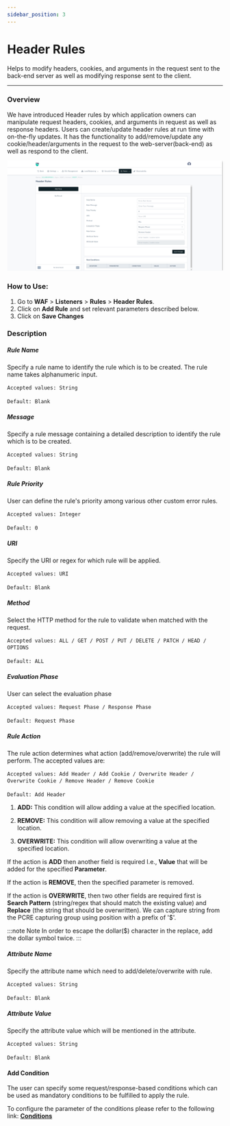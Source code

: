 ```yaml
---
sidebar_position: 3
---
```


# Header Rules
Helps to modify headers, cookies, and arguments in the request sent to the back-end server as well as modifying response sent to the client.

---

### Overview 
We have introduced Header rules by which application owners can manipulate request headers, cookies, and arguments in request as well as response headers. Users can create/update header rules at run time with on-the-fly updates. It has the functionality to add/remove/update any cookie/header/arguments in the request to the web-server(back-end) as well as respond to the client.

![header rules](/img/waf/v8/docs/waf_header.png)

### How to Use:
1. Go to **WAF** > **Listeners** > **Rules** > **Header Rules**.
2. Click on **Add Rule** and set relevant parameters described below.
3. Click on **Save Changes**

### Description

##### **Rule Name**

Specify a rule name to identify the rule which is to be created. The rule name takes alphanumeric input.

    Accepted values: String

    Default: Blank  

##### **Message**

Specify a rule message containing a detailed description to identify the rule which is to be created.

    Accepted values: String

    Default: Blank  

##### **Rule Priority**

User can define the rule's priority among various other custom error rules.

    Accepted values: Integer

    Default: 0  

##### **URI**

Specify the URI or regex for which rule will be applied. 

    Accepted values: URI

    Default: Blank

##### **Method**

Select the HTTP method for the rule to validate when matched with the request.

    Accepted values: ALL / GET / POST / PUT / DELETE / PATCH / HEAD / OPTIONS

    Default: ALL  

##### **Evaluation Phase**
User can select the evaluation phase

    Accepted values: Request Phase / Response Phase

    Default: Request Phase

##### **Rule Action**

The rule action determines what action (add/remove/overwrite) the rule will perform. The accepted values are:

    Accepted values: Add Header / Add Cookie / Overwrite Header / Overwrite Cookie / Remove Header / Remove Cookie

    Default: Add Header

1) **ADD:** This condition will allow adding a value at the specified location.

2) **REMOVE:** This condition will allow removing a value at the specified location.

3) **OVERWRITE:** This condition will allow overwriting a value at the specified location.

If the action is **ADD** then another field is required I.e., **Value** that will be added for the specified **Parameter**.

If the action is **REMOVE**, then the specified parameter is removed.

If the action is **OVERWRITE**, then two other fields are required first is **Search Pattern** (string/regex that should match the existing value) and **Replace** (the string that should be overwritten). We can capture string from the PCRE capturing group using position with a prefix of '$'. 

:::note Note
 In order to escape the dollar($) character in the replace, add the dollar symbol twice.
:::

##### **Attribute Name**

Specify the attribute name which need to add/delete/overwrite with rule.

    Accepted values: String

    Default: Blank  

##### **Attribute Value**

Specify the attribute value which will be mentioned in the attribute.

    Accepted values: String

    Default: Blank  

#### **Add Condition**

The user can specify some request/response-based conditions which can be used as mandatory conditions to be fulfilled to apply the rule.

To configure the parameter of the conditions please refer to the following link: [**Conditions**](/enterprise/waf/listener/rules/ruleCond)

